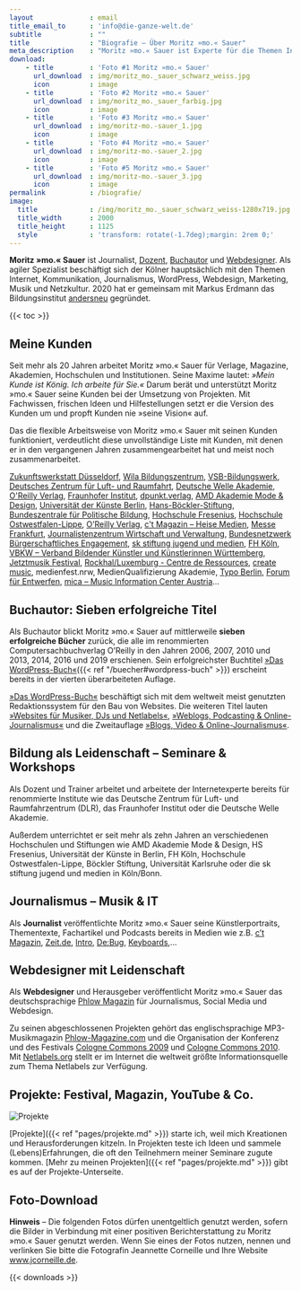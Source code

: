 ```yaml
---
layout              : email
title_email_to      : 'info@die-ganze-welt.de'
subtitle            : ""
title               : "Biografie – Über Moritz »mo.« Sauer"
meta_description    : "Moritz »mo.« Sauer ist Experte für die Themen Internet, Kommunikation, Journalismus, WordPress, Webdesign, digitales Marketing und Netzkultur."
download:
    - title         : 'Foto #1 Moritz »mo.« Sauer'
      url_download  : img/moritz_mo._sauer_schwarz_weiss.jpg
      icon          : image
    - title         : 'Foto #2 Moritz »mo.« Sauer'
      url_download  : img/moritz_mo._sauer_farbig.jpg
      icon          : image
    - title         : 'Foto #3 Moritz »mo.« Sauer'
      url_download  : img/moritz-mo.-sauer_1.jpg
      icon          : image
    - title         : 'Foto #4 Moritz »mo.« Sauer'
      url_download  : img/moritz-mo.-sauer_2.jpg
      icon          : image
    - title         : 'Foto #5 Moritz »mo.« Sauer'
      url_download  : img/moritz-mo.-sauer_3.jpg
      icon          : image
permalink           : /biografie/
image:
  title             : /img/moritz_mo._sauer_schwarz_weiss-1280x719.jpg
  title_width       : 2000
  title_height      : 1125
  style             : 'transform: rotate(-1.7deg);margin: 2rem 0;'
---
```

**Moritz »mo.« Sauer** ist Journalist, [Dozent](/seminare/), [Buchautor](/buecher/) und [Webdesigner](/webdesign/). Als agiler Spezialist beschäftigt sich der Kölner hauptsächlich mit den Themen Internet, Kommunikation, Journalismus, WordPress, Webdesign, Marketing, Musik und Netzkultur. 2020 hat er gemeinsam mit Markus Erdmann das Bildungsinstitut [andersneu](https://andersneu.de/) gegründet.
<!--more-->

{{< toc >}}

## Meine Kunden

Seit mehr als 20 Jahren arbeitet Moritz »mo.« Sauer für Verlage, Magazine, Akademien, Hochschulen und Institutionen. Seine Maxime lautet: _»Mein Kunde ist König. Ich arbeite für Sie.«_ Darum berät und unterstützt Moritz »mo.« Sauer seine Kunden bei der Umsetzung von Projekten. Mit Fachwissen, frischen Ideen und Hilfestellungen setzt er die Version des Kunden um und propft Kunden nie »seine Vision« auf.

Das die flexible Arbeitsweise von Moritz »mo.« Sauer mit seinen Kunden funktioniert, verdeutlicht diese unvollständige Liste mit Kunden, mit denen er in den vergangenen Jahren zusammengearbeitet hat und meist noch zusammenarbeitet.

[Zukunftswerkstatt Düsseldorf](https://www.zwd.de/),
[Wila Bildungszentrum](http://www.wila-bildungszentrum.de/),
[VSB-Bildungswerk](http://vsb-bildungswerk.de/),
[Deutsches Zentrum für Luft- und Raumfahrt](http://www.dlr.de/),
[Deutsche Welle Akademie](http://www.dw.de/dw-akademie/medienentwicklung/s-11812),
[O'Reilly Verlag](https://www.oreilly.de/),
[Fraunhofer Institut](https://www.fraunhofer.de/),
[dpunkt.verlag](https://www.dpunkt.de/),
[AMD Akademie Mode & Design](https://www.amdnet.de/),
[Universität der Künste Berlin](https://www.udk-berlin.de/),
[Hans-Böckler-Stiftung](http://www.boeckler.de/),
[Bundeszentrale für Politische Bildung](http://www.bpb.de/),
[Hochschule Fresenius](http://www.hs-fresenius.de/),
[Hochschule Ostwestfalen-Lippe](http://www.hs-owl.de/),
[O’Reilly Verlag](http://www.oreilly.de/),
[c't Magazin – Heise Medien](http://www.heise.de/ct/),
[Messe Frankfurt](http://www.messefrankfurt.com/),
[Journalistenzentrum Wirtschaft und Verwaltung](http://www.journalistenzentrum-jwv.de/),
[Bundesnetzwerk Bürgerschaftliches Engagement](http://www.b-b-e.de/),
[sk stiftung jugend und medien](http://www.sk-jugend.de/),
[FH Köln](http://www.online-redakteure.com/),
[VBKW – Verband Bildender Künstler und Künstlerinnen Württemberg](http://vbkw.de),
[Jetztmusik Festival](http://jetztmusikfestival.de/),
[Rockhal/Luxemburg - Centre de Ressources](http://www.cr.rockhal.lu/fr/),
[create music](http://www.create-music.info/),
medienfest.nrw, MedienQualifizierung Akademie, [Typo Berlin](https://www.typotalks.com/berlin/de/),
[Forum für Entwerfen](http://www.forum-entwerfen.de/),
[mica – Music Information Center Austria](http://www.mica.at/)…

## Buchautor: Sieben erfolgreiche Titel

Als Buchautor blickt Moritz »mo.« Sauer auf mittlerweile **sieben
erfolgreiche Bücher** zurück, die alle im renommierten
Computersachbuchverlag O’Reilly in den Jahren 2006, 2007, 2010 und 2013, 2014, 2016 und 2019 erschienen. Sein erfolgreichster Buchtitel [»Das
WordPress-Buch«]({{< ref "/buecher#wordpress-buch" >}}) erscheint bereits in der vierten überarbeiteten Auflage.

[»Das WordPress-Buch«][] beschäftigt sich mit dem
weltweit meist genutzten Redaktionssystem für den Bau von Websites. Die weiteren Titel
lauten [»Websites für Musiker, DJs und Netlabels«][], [»Weblogs,
Podcasting & Online-Journalismus«][] und die Zweitauflage [»Blogs, Video
& Online-Journalismus«][].

  [»Das WordPress-Buch«]: http://phlow.de/das-wordpress-buch
  [»Websites für Musiker, DJs und Netlabels«]: http://www.oreilly.de/catalog/netlabelger/
  [»Weblogs, Podcasting & Online-Journalismus«]: http://www.oreilly.de/catalog/publishingbasger/
  [»Blogs, Video & Online-Journalismus«]: http://phlow.de/seite/blogs-video-online-journalismus

## Bildung als Leidenschaft – Seminare & Workshops

Als Dozent und Trainer arbeitet und arbeitete der Internetexperte bereits für renommierte Institute wie das Deutsche Zentrum für Luft- und Raumfahrzentrum (DLR), das Fraunhofer Institut oder die Deutsche Welle Akademie.

Außerdem unterrichtet er seit mehr als zehn Jahren an verschiedenen Hochschulen und Stiftungen wie AMD Akademie Mode & Design, HS Fresenius, Universität der Künste in Berlin, FH Köln, Hochschule Ostwestfalen-Lippe, Böckler Stiftung, Universität Karlsruhe oder die sk stiftung jugend und medien in Köln/Bonn.

## Journalismus – Musik & IT

Als **Journalist** veröffentlichte Moritz »mo.« Sauer seine
Künstlerportraits, Thementexte, Fachartikel und Podcasts bereits in
Medien wie z.B. [c’t Magazin][], [Zeit.de][], [Intro][], [De:Bug][], [Keyboards][],…

  [c’t Magazin]: http://www.heise.de/ct
  [Zeit.de]: http://zuender.zeit.de/netzmusik
  [Intro]: http://www.intro.de/
  [De:Bug]: http://www.de-bug.de/
  [Keyboards]: http://www.keyboards.de/

## Webdesigner mit Leidenschaft

Als **Webdesigner** und Herausgeber veröffentlicht Moritz »mo.« Sauer
das deutschsprachige [Phlow Magazin](https://phlow.de/magazin/) für Journalismus, Social Media und Webdesign.

Zu seinen abgeschlossenen Projekten gehört das englischsprachige
MP3-Musikmagazin [Phlow-Magazine.com][] und die Organisation der Konferenz und des Festivals <a href="http://2009.cologne-commons.de/">Cologne Commons 2009</a> und <a href="http://2010.cologne-commons.de/">Cologne Commons 2010</a>.
Mit [Netlabels.org][] stellt er im Internet die weltweit größte
Informationsquelle zum Thema Netlabels zur Verfügung.

  [Phlow-Magazine.com]: http://phlow-magazine.com/
  [Netlabels.org]: http://netlabels.org/
  [Phlow.de]: http://phlow.de/
  [Lars Sobiraj]: http://lars-sobiraj.de

## Projekte: Festival, Magazin, YouTube & Co.

<img src="/img/header_projekte.jpg" alt="Projekte">

[Projekte]({{< ref "pages/projekte.md" >}}) starte ich, weil mich Kreationen und Herausforderungen kitzeln. In Projekten teste ich Ideen und sammele (Lebens)Erfahrungen, die oft den Teilnehmern meiner Seminare zugute kommen. [Mehr zu meinen Projekten]({{< ref "pages/projekte.md" >}}) gibt es auf der Projekte-Unterseite.

## Foto-Download

**Hinweis** – Die folgenden Fotos dürfen unentgeltlich genutzt werden, sofern die Bilder in Verbindung mit einer positiven Berichterstattung zu Moritz »mo.« Sauer genutzt werden. Wenn Sie eines der Fotos nutzen, nennen und verlinken Sie bitte die Fotografin Jeannette Corneille und Ihre Website www.jcorneille.de.

{{< downloads >}}

